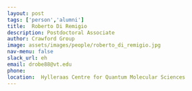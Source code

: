 ```yaml
---
layout: post 
tags: ['person','alumni']
title:  Roberto Di Remigio 
description: Postdoctoral Associate
author: Crawford Group 
image: assets/images/people/roberto_di_remigio.jpg
nav-menu: false 
slack_url: eh
email: drobe88@vt.edu 
phone: 
location:  Hylleraas Centre for Quantum Molecular Sciences
---
```

